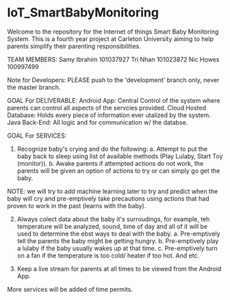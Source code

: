 # IoT_SmartBabyMonitoring

Welcome to the repository for the Internet of things Smart Baby Monitoring System. This is a fourth year project at Carleton University aiming to help parents simplify their parenting responsibilities. 

TEAM MEMBERS:
Samy Ibrahim 101037927
Tri Nhan 101023872
Nic Howes 100997499

Note for Developers:
PLEASE push to the 'development' branch only, never the master branch. 

GOAL For DELIVERABLE:
Android App: Central Control of the system where parents can control all aspects of the servcies provided.
Cloud Hosted Database: Holds every piece of information ever utalized by the system.
Java Back-End: All logic and for communication w/ the databse. 

GOAL For SERVICES:
1) Recognize baby's crying and do the following:
  a. Attempt to put the baby back to sleep using list of available methods (Play Lulaby, Start Toy (monitor)).
  b. Awake parents if attempted actions do not work, the parents will be given an option of actions to try or can simply go get the baby.
  
  NOTE: we will try to add machine learning later to try and predict when the baby will cry and pre-emptively take precautions using actions that had proven to work in the past (learns with the baby). 
  
2) Always colect data about the baby it's surroudings, for example, teh temperature will be analyzed, sound, time of day and all of it will be used to determine the ebst ways to deal with the baby.
  a. Pre-emptively tell the parents the baby might be getting hungry.
  b. Pre-emptively play a lulaby if the baby usually wakes up at that time.
  c. Pre-emptively turn on a fan if the temperature is too cold/ heater if too hot. And etc. 
  
3) Keep a live stream for parents at all times to be viewed from the Android App. 

More services will be added of time permits. 

